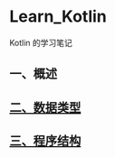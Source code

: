 # Learn_Kotlin
Kotlin 的学习笔记

## 一、概述

## [二、数据类型](note/chapter2/README.md)

## [三、程序结构](note/chapter3/README.md)